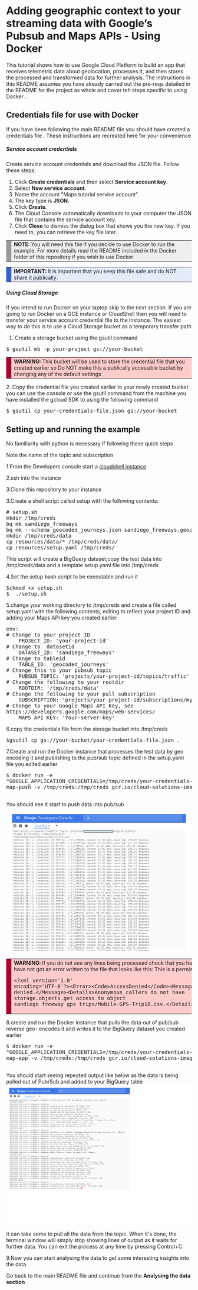 <!--
Conversion notes 03 (using libgdc version 59):
-->

<!-- generated styles -->
<style type=text/css>
  .tab0 {background-color:#3366cc;color:#333333;}
  .tab1 {background-color:#e5ecf9;}
  .tab2 {background-color:#aa0033;color:#333333;}
  .tab3 {background-color:#ffcccc;}
  .tab4 {background-color:#aa0033;}
  .tab5 {background-color:#999999;}
  .tab6 {background-color:#efefef;}
</style>


# Adding geographic context to your streaming data with Google’s Pubsub and Maps APIs - Using Docker


This tutorial shows how to use Google Cloud Platform to build an app that receives telemetric data about geolocation, processes it, and then stores the processed and transformed data for further analysis. 
The instructions in this README assumes you have already carried out the pre-reqs detailed in the README  for the project as whole and cover teh steps specific to using Docker .



## Credentials file for use with  Docker 

If you have been following the main README file you should have created a credentials file . These instructions are recreated here for your convenience
##### Service account credentials


Create service account credentials and download the JSON file. Follow these steps:

1. Click **Create credentials** and then select **Service account key**.
1. Select **New service account**.
1. Name the account "Maps tutorial service account".
1. The key type is **JSON**.
1. Click **Create**.
1. The Cloud Console automatically downloads to your computer the JSON file that contains the service account key.
1. Click **Close** to dismiss the dialog box that shows you the new key. If you need to, you can retrieve the key file later.

<table>
 <tr>
    <td class="tab5"></td>
    <td class="tab6"><strong>NOTE: </strong>You will need this file if you decide to use Docker to run the example. For more details read the README included in the Docker folder of this repository if you wish to use Docker </td>
 </tr>
</table>


<table>
 <tr>
    <td class="tab0"></td>
    <td class="tab1"><strong>IMPORTANT: </strong>It is important that you keep this file  safe and do NOT share it publically.</td>
 </tr>
</table>

##### Using Cloud Storage
If you  intend to run Docker on your laptop skip to the next section. If you are going to run Docker on a GCE instance or CloudShell then you will need to transfer your service account credential file to the instance. The easiest way to do this is to use a Cloud Storage bucket as a temporary transfer path

1. Create a storage bucket using the gsutil command 

<pre class=prettyprint>
$ gsutil mb -p your-project gs://your-bucket
</pre>


<table>
 <tr>
    <td class="tab2"></td>
    <td class="tab3"><strong>WARNING: </strong>This bucket will be used to store the credential file that you created earlier
so Do NOT make this a publically accessible bucket by changing any of the
default settings</td>
 </tr>
</table>
2. Copy the credential file you created earlier to your newly created bucket  you
can use the console  or  use the gsutil command from the machine you have
installed the gcloud SDK to using the following command



<pre class=prettyprint>
$ gsutil cp your-credentials-file.json gs://your-bucket
</pre>  
 
  
## Setting up and running the example  

No familiarity with python
is necessary if following these quick steps


Note the name of the topic and subscription 

1.From the Developers console start a [cloudshell instance](https://cloud.google.com/cloud-shell/docs/quickstart)  

2.ssh into the instance 

3.Clone this repository to your instance

3.Create a shell script called setup  with the following contents:  


<pre class=prettyprint>
# setup.sh
mkdir /tmp/creds
bq mk sandiego_freeways
bq mk --schema geocoded_journeys.json sandiego_freeways.geocoded_journeys
mkdir /tmp/creds/data
cp resources/data/* /tmp/creds/data/
cp resources/setup.yaml /tmp/creds/
</pre>

This script will create a BigQuery dataset,copy the test data into /tmp/creds/data and a template setup.yaml file into /tmp/creds

   
4.Set the setup bash script to be executable and run it 


<pre class=prettyprint>
$chmod +x setup.sh
$  ./setup.sh
</pre>

5.change your working directory to /tmp/creds and create a file called setup.yaml
with the following contents, editing to reflect your project ID and adding your
Maps API key you created earlier


<pre class=prettyprint>
env:
# Change to your project ID
    PROJECT_ID: 'your-project-id'
# Change to  datasetid
    DATASET_ID: 'sandiego_freeways'
# Change to tableid
    TABLE_ID: 'geocoded_journeys'
# Change this to your pubsub topic
    PUBSUB_TOPIC: 'projects/your-project-id/topics/traffic'
# Change the following to your rootdir
    ROOTDIR: '/tmp/creds/data'
# Change the following to your pull subscription
    SUBSCRIPTION: 'projects/your-project-id/subscriptions/mysubscription'
# Change to your Google Maps API Key, see
https://developers.google.com/maps/web-services/
    MAPS_API_KEY: 'Your-server-key'
</pre>

6.copy the credentials file from the storage bucket  into /tmp/creds 


<pre class=prettyprint>
$gsutil cp gs://your-bucket/your-credentials-file.json . 
</pre>

 

7.Create and run the  Docker instance that processes the test data by geo
encoding it  and publishing to the pub/sub topic defined in the setup.yaml file
you edited earlier


<pre class=prettyprint>
$ docker run -e
"GOOGLE_APPLICATION_CREDENTIALS=/tmp/creds/your-credentials-file.json"  --name
map-push -v /tmp/creds:/tmp/creds gcr.io/cloud-solutions-images/map-pushapp

</pre>

You should see it start to push data into pub/sub 

![pub/sub push](images/geo_bq-push-4.png "pub/sub push")

<table>
 <tr>
    <td class="tab4"></td>
    <td class="tab3"><strong>WARNING: </strong>If you do not see  any lines being processed check that you have successfully
copied the data files  open one to check that you have not got an error written
to the file that looks like this: This is a permission error 
<pre class=prettyprint>
&lt;?xml version='1.0'
encoding='UTF-8'?>&lt;Error>&lt;Code>AccessDenied&lt;/Code>&lt;Message>Access
denied.&lt;/Message>&lt;Details>Anonymous callers do not have
storage.objects.get access to object
sandiego_freeway_gps_trips/Mobile-GPS-Trip10.csv.&lt;/Details>&lt;/Error>yourusername@Project-id-here:/tmp/creds/data</td>
 </tr>
</table>

8.create and run the Docker instance that pulls the data out of pub/sub reverse
geo- encodes it and writes it to the BigQuery dataset you created earlier


<pre class=prettyprint>
$ docker run -e
"GOOGLE_APPLICATION_CREDENTIALS=/tmp/creds/your-credentials-file.json"  --name
map-app -v /tmp/creds:/tmp/creds gcr.io/cloud-solutions-images/map-pullapp

</pre>

You should start seeing repeated output like below as the data is being pulled out of Pub/Sub and added to your BigQuery table
![pub/sub sub](images/geo_bq_pull-5.png "pub/sub pull")

It can take some to pull all the data from the topic. When it's done, the terminal window will simply stop showing lines of output as it waits for further data. You can exit the process at any time by pressing Control+C.


9.Now you can start analysing the data to get some interesting insights into the
data

Go back to the main README file and continue from the **Analysing the data section**


